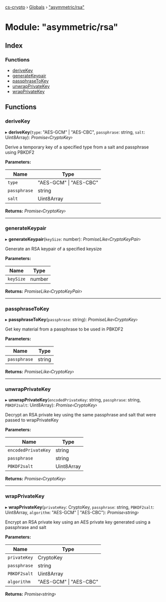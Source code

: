 [cs-crypto](../README.md) › [Globals](../globals.md) › ["asymmetric/rsa"](_asymmetric_rsa_.md)

# Module: "asymmetric/rsa"

## Index

### Functions

* [deriveKey](_asymmetric_rsa_.md#derivekey)
* [generateKeypair](_asymmetric_rsa_.md#generatekeypair)
* [passphraseToKey](_asymmetric_rsa_.md#passphrasetokey)
* [unwrapPrivateKey](_asymmetric_rsa_.md#unwrapprivatekey)
* [wrapPrivateKey](_asymmetric_rsa_.md#wrapprivatekey)

## Functions

###  deriveKey

▸ **deriveKey**(`type`: "AES-GCM" | "AES-CBC", `passphrase`: string, `salt`: Uint8Array): *Promise‹CryptoKey›*

Derive a temporary key of a specified type from a salt and passphrase  using PBKDF2

**Parameters:**

Name | Type |
------ | ------ |
`type` | "AES-GCM" &#124; "AES-CBC" |
`passphrase` | string |
`salt` | Uint8Array |

**Returns:** *Promise‹CryptoKey›*

___

###  generateKeypair

▸ **generateKeypair**(`keySize`: number): *PromiseLike‹CryptoKeyPair›*

Generate an RSA keypair of a specified keysize

**Parameters:**

Name | Type |
------ | ------ |
`keySize` | number |

**Returns:** *PromiseLike‹CryptoKeyPair›*

___

###  passphraseToKey

▸ **passphraseToKey**(`passphrase`: string): *PromiseLike‹CryptoKey›*

Get key material from a passphrase to be used in PBKDF2

**Parameters:**

Name | Type |
------ | ------ |
`passphrase` | string |

**Returns:** *PromiseLike‹CryptoKey›*

___

###  unwrapPrivateKey

▸ **unwrapPrivateKey**(`encodedPrivateKey`: string, `passphrase`: string, `PBKDF2salt`: Uint8Array): *Promise‹CryptoKey›*

Decrypt an RSA private key using the same passphrase and salt that were passed to wrapPrivateKey

**Parameters:**

Name | Type |
------ | ------ |
`encodedPrivateKey` | string |
`passphrase` | string |
`PBKDF2salt` | Uint8Array |

**Returns:** *Promise‹CryptoKey›*

___

###  wrapPrivateKey

▸ **wrapPrivateKey**(`privateKey`: CryptoKey, `passphrase`: string, `PBKDF2salt`: Uint8Array, `algorithm`: "AES-GCM" | "AES-CBC"): *Promise‹string›*

Encrypt an RSA private key using an AES private key generated using a passphrase and salt

**Parameters:**

Name | Type |
------ | ------ |
`privateKey` | CryptoKey |
`passphrase` | string |
`PBKDF2salt` | Uint8Array |
`algorithm` | "AES-GCM" &#124; "AES-CBC" |

**Returns:** *Promise‹string›*
